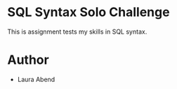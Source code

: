 # SQL Syntax Solo Challenge
This is assignment tests my skills in SQL syntax.

# Author
- Laura Abend
